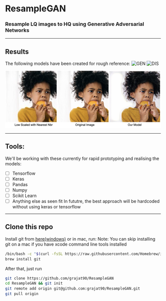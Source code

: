 # ResampleGAN

### Resample LQ images to HQ using Generative Adversarial Networks

---

## Results

The following models have been created for rough reference:
![GEN](https://imgur.com/JjzUYXs.jpg)
![DIS](https://imgur.com/1isig7C.jpg)

![COMPARISON](Examples/comparison.png "Result obtained")

---

## Tools:

We'll be working with these currently for rapid prototyping and realising the models:

- [ ] Tensorflow
- [ ] Keras
- [ ] Pandas
- [ ] Numpy
- [ ] Scikit Learn
- [ ] Anything else as seen fit
      In fututre, the best approach will be hardcoded without using keras or tensorflow

---

## Clone this repo

Install git from [here(windows)](https://git-scm.com/download/win) or in mac, run:
Note: You can skip installing git on a mac if you have xcode command line tools installed

```bash
/bin/bash -c "$(curl -fsSL https://raw.githubusercontent.com/Homebrew/install/master/install.sh)"
brew install git
```

After that, just run

```bash
git clone https://github.com/grajat90/ResampleGAN
cd ResampleGAN && git init
git remote add origin git@github.com:grajat90/ResampleGAN.git
git pull origin
```
